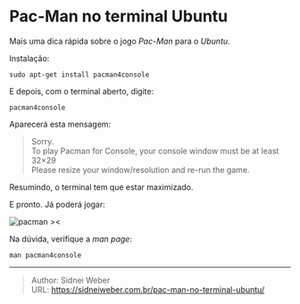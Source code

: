 # Pac-Man no terminal Ubuntu

Mais uma dica rápida sobre o jogo _Pac-Man_ para o _Ubuntu_.

Instalação:

```shell
sudo apt-get install pacman4console
```

E depois, com o terminal aberto, digite:

```shell
pacman4console
```

Aparecerá esta mensagem:

> Sorry.  
> To play Pacman for Console, your console window must be at least 32&#215;29  
> Please resize your window/resolution and re-run the game.

Resumindo, o terminal tem que estar maximizado.

E pronto. Já poderá jogar:

![pacman ><](http://img.vivaolinux.com.br/imagens/dicas/comunidade/thumb_pacman4console.png)

Na dúvida, verifique a _man page_:

```
man pacman4console
```

---

> Author: Sidnei Weber  
> URL: https://sidneiweber.com.br/pac-man-no-terminal-ubuntu/  

